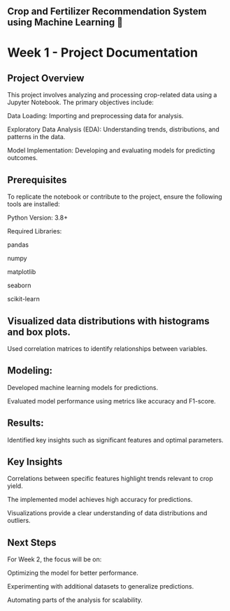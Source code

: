 
## Crop and Fertilizer Recommendation System using Machine Learning 🌾

# Week 1 - Project Documentation

## Project Overview

This project involves analyzing and processing crop-related data using a Jupyter Notebook. The primary objectives include:

Data Loading: Importing and preprocessing data for analysis.

Exploratory Data Analysis (EDA): Understanding trends, distributions, and patterns in the data.

Model Implementation: Developing and evaluating models for predicting outcomes.

## Prerequisites

To replicate the notebook or contribute to the project, ensure the following tools are installed:

Python Version: 3.8+

Required Libraries:

pandas

numpy

matplotlib

seaborn

scikit-learn


## Visualized data distributions with histograms and box plots.

Used correlation matrices to identify relationships between variables.

## Modeling:

Developed machine learning models for predictions.

Evaluated model performance using metrics like accuracy and F1-score.

## Results:

Identified key insights such as significant features and optimal parameters.

## Key Insights

Correlations between specific features highlight trends relevant to crop yield.

The implemented model achieves high accuracy for predictions.

Visualizations provide a clear understanding of data distributions and outliers.

## Next Steps

For Week 2, the focus will be on:

Optimizing the model for better performance.

Experimenting with additional datasets to generalize predictions.

Automating parts of the analysis for scalability.
